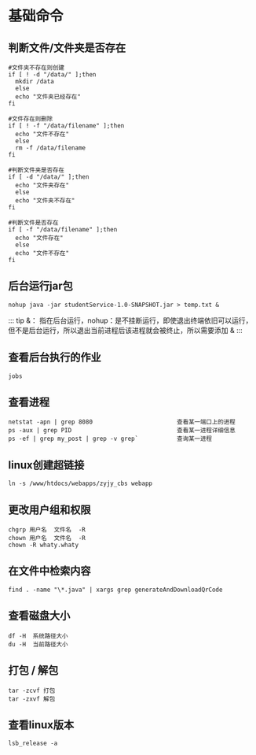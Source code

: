 # 基础命令

## 判断文件/文件夹是否存在
```shell script
#文件夹不存在则创建
if [ ! -d "/data/" ];then
  mkdir /data
  else
  echo "文件夹已经存在"
fi

#文件存在则删除
if [ ! -f "/data/filename" ];then
  echo "文件不存在"
  else
  rm -f /data/filename
fi

#判断文件夹是否存在
if [ -d "/data/" ];then
  echo "文件夹存在"
  else
  echo "文件夹不存在"
fi

#判断文件是否存在
if [ -f "/data/filename" ];then
  echo "文件存在"
  else
  echo "文件不存在"
fi
```
## 后台运行jar包
``` shell
nohup java -jar studentService-1.0-SNAPSHOT.jar > temp.txt &
```
::: tip
&： 指在后台运行，nohup：是不挂断运行，即使退出终端依旧可以运行，但不是后台运行，所以退出当前进程后该进程就会被终止，所以需要添加 &
:::
## 查看后台执行的作业
``` shell
jobs
``` 
## 查看进程
``` shell
netstat -apn | grep 8080                        查看某一端口上的进程
ps -aux | grep PID                              查看某一进程详细信息
ps -ef | grep my_post | grep -v grep`           查询某一进程
```
## linux创建超链接
```
ln -s /www/htdocs/webapps/zyjy_cbs webapp
```
## 更改用户组和权限
``` shell
chgrp 用户名  文件名  -R
chown 用户名  文件名  -R
chown -R whaty.whaty
```
## 在文件中检索内容
``` shell
find . -name "\*.java" | xargs grep generateAndDownloadQrCode
```
## 查看磁盘大小
``` shell
df -H  系统路径大小
du -H  当前路径大小
```
## 打包 / 解包
``` shell
tar -zcvf 打包
tar -zxvf 解包
```
## 查看linux版本
``` shell
lsb_release -a
```

